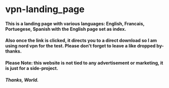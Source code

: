 # vpn-landing_page
#### This is a landing page with various languages: English, Francais, Portuegese, Spanish with the English page set as index.
#### Also once the link is clicked, it directs you to a direct download so I am using nord vpn for the test. Please don't forget to leave a like dropped by- thanks.
#### Please  Note: this website is not tied to any advertisement or marketing, it is just for a side-project. 

##### Thanks, World. 